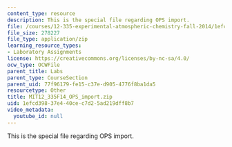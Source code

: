 ```yaml
---
content_type: resource
description: This is the special file regarding OPS import.
file: /courses/12-335-experimental-atmospheric-chemistry-fall-2014/1efcd39837e440cec7d25ad219dff8b7_MIT12_335F14_OPS_import.zip
file_size: 278227
file_type: application/zip
learning_resource_types:
- Laboratory Assignments
license: https://creativecommons.org/licenses/by-nc-sa/4.0/
ocw_type: OCWFile
parent_title: Labs
parent_type: CourseSection
parent_uid: 77f96179-fe15-c37e-d905-4776f8ba1da5
resourcetype: Other
title: MIT12_335F14_OPS_import.zip
uid: 1efcd398-37e4-40ce-c7d2-5ad219dff8b7
video_metadata:
  youtube_id: null
---
```

This is the special file regarding OPS import.
